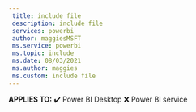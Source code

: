 ```yaml
---
 title: include file
 description: include file
 services: powerbi
 author: maggiesMSFT
 ms.service: powerbi
 ms.topic: include
 ms.date: 08/03/2021
 ms.author: maggies
 ms.custom: include file
---
```


**APPLIES TO:** ✔️&nbsp;Power&nbsp;BI&nbsp;Desktop ❌&nbsp;Power&nbsp;BI&nbsp;service